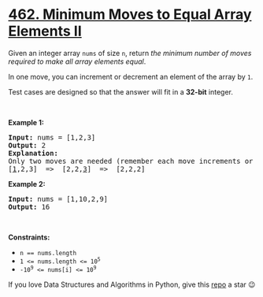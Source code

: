 # [462. Minimum Moves to Equal Array Elements II][title]

<p>Given an integer array <code>nums</code> of size <code>n</code>, return <em>the minimum number of moves required to make all array elements equal</em>.</p>
<p>In one move, you can increment or decrement an element of the array by <code>1</code>.</p>
<p>Test cases are designed so that the answer will fit in a <strong>32-bit</strong> integer.</p>
<p> </p>
<p><strong>Example 1:</strong></p>
<pre><strong>Input:</strong> nums = [1,2,3]
<strong>Output:</strong> 2
<strong>Explanation:</strong>
Only two moves are needed (remember each move increments or decrements one element):
[<u>1</u>,2,3]  =&gt;  [2,2,<u>3</u>]  =&gt;  [2,2,2]
</pre>
<p><strong>Example 2:</strong></p>
<pre><strong>Input:</strong> nums = [1,10,2,9]
<strong>Output:</strong> 16
</pre>
<p> </p>
<p><strong>Constraints:</strong></p>
<ul>
<li><code>n == nums.length</code></li>
<li><code>1 &lt;= nums.length &lt;= 10<sup>5</sup></code></li>
<li><code>-10<sup>9</sup> &lt;= nums[i] &lt;= 10<sup>9</sup></code></li>
</ul>


If you love Data Structures and Algorithms in Python, give this [repo][me] a star :wink:

[title]: https://leetcode.com/problems/minimum-moves-to-equal-array-elements-ii
[me]: https://github.com/bumblebee211196/awesome-python-leetcode